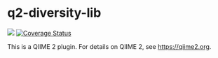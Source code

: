 # q2-diversity-lib

![](https://github.com/chriskeefe/q2-diversity-lib/workflows/lint-build-test/badge.svg?branch=bDiv)
[![Coverage Status](https://coveralls.io/repos/github/qiime2/q2-diversity-lib/badge.svg?branch=master)](https://coveralls.io/github/qiime2/q2-diversity-lib?branch=master)

This is a QIIME 2 plugin. For details on QIIME 2, see https://qiime2.org.
